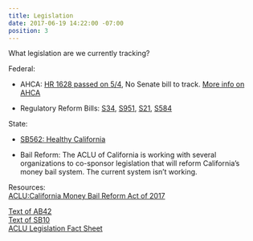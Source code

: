 ```yaml
---
title: Legislation
date: 2017-06-19 14:22:00 -07:00
position: 3
---
```


What legislation are we currently tracking?

Federal:

* AHCA: [HR 1628 passed on 5/4](https://www.congress.gov/bill/115th-congress/house-bill/1628?q=%7B%22search%22%3A%5B%22hr+1628%22%5D%7D&r=1), No Senate bill to track. 
[More info on AHCA](http://indivisible4c.com/action/2017/06/11/stop-the-acha.html)

* Regulatory Reform Bills: [S34](https://www.congress.gov/bill/115th-congress/senate-bill/34?q=%7B%22search%22%3A%5B%22s+34%22%5D%7D&r=1), [S951](https://www.congress.gov/bill/115th-congress/senate-bill/951?q=%7B%22search%22%3A%5B%22s+951%22%5D%7D&r=1), [S21](https://www.congress.gov/bill/115th-congress/senate-bill/21?q=%7B%22search%22%3A%5B%22s+21%22%5D%7D&r=1), [S584](https://www.congress.gov/bill/115th-congress/senate-bill/584?q=%7B%22search%22%3A%5B%22s+584%22%5D%7D&r=1)

State:

* [SB562: Healthy California](http://indivisible4c.com/action/2017/05/08/sb562-healthy-ca-act.html)

* Bail Reform: The ACLU of California is working with several organizations to co-sponsor legislation that will reform California’s money bail system. The current system isn’t working. 

Resources:
<br>
[ACLU:California Money Bail Reform Act of 2017](https://www.aclunc.org/article/california-money-bail-reform-act-2017)

[Text of AB42](http://leginfo.legislature.ca.gov/faces/billTextClient.xhtml?bill_id=201720180AB42)
<br>
[Text of SB10](http://leginfo.legislature.ca.gov/faces/billNavClient.xhtml?bill_id=201720180SB10)
<br> 
[ACLU Legislation Fact Sheet](https://www.aclunc.org/docs/20170414-bail_reform_factsheet.pdf)
